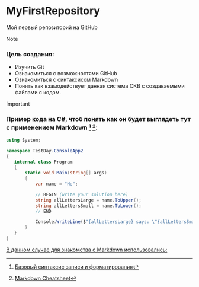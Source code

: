 # MyFirstRepository
Мой первый репозиторий на GitHub


> [!NOTE]
> ### Цель создания:
> * Изучить Git
> * Ознакомиться с возможностями GitHub
> * Ознакомиться с синтаксисом Markdown
> * Понять как взамодействует данная система СКВ c создаваемыми файлами с кодом.

> [!IMPORTANT]
> ### Пример кода на C#, чтоб понять как он будет выглядеть тут с применением Markdown [^1] [^2]:
>```c#
>using System;
>
>namespace TestDay.ConsoleApp2
>{
>    internal class Program
>    {
>        static void Main(string[] args)
>        {
>            var name = "He";
>
>            // BEGIN (write your solution here)
>            string allLettersLarge = name.ToUpper();
>            string allLettersSmall = name.ToLower();
>            // END
>
>            Console.WriteLine($"{allLettersLarge} says: \"{allLettersSmall}\"");
>        }
>    }
>}
>```

<ins>В данном случае для знакомства с Markdown использовались:</ins>
[^1]: [Базовый синтаксис записи и форматирования](https://docs.github.com/ru/get-started/writing-on-github/getting-started-with-writing-and-formatting-on-github/basic-writing-and-formatting-syntax) 
[^2]: [Markdown Cheatsheet](https://github.com/adam-p/markdown-here/wiki/Markdown-Cheatsheet)


